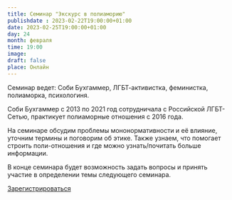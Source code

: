 ```yaml
---
title: Семинар "Экскурс в полиаморию"
publishdate : 2023-02-22T19:00:00+01:00
date: 2023-02-25T19:00:00+01:00
day: 24
month: февраля
time: 19:00
image: 
draft: false
place: Онлайн
---
```

Семинар ведет: Соби Бухгаммер, ЛГБТ-активистка, феминистка, полиаморка, психологиня.

Соби Бухгаммер c 2013 по 2021 год сотрудничала с Российской ЛГБТ-Сетью, практикует полиаморные отношения с 2016 года.

Н﻿а семинаре обсудим проблемы мононормативности и её влияние, уточним термины и поговорим об этике. Также узнаем, что помогает строить поли-отношения и где можно узнать/почитать больше информации.

В ﻿конце семинара будет возможность задать вопросы и принять участие в определении темы следующего семинара.

[Зарегистрироваться](https://www.eventbrite.de/e/556477448027)